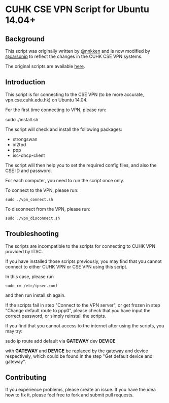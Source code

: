 # CUHK CSE VPN Script for Ubuntu 14.04+

## Background

This script was originally written by [@nnkken](https://github.com/nnkken) and is now modified by [@carsonip](https://github.com/carsonip) to reflect the changes in the CUHK CSE VPN systems.

The original scripts are available [here](https://drive.google.com/file/d/0B7OCa-W_RqCzd2UzWFE2WmJZM3M/view).

## Introduction

This script is for connecting to the CSE VPN (to be more accurate, vpn.cse.cuhk.edu.hk) on Ubuntu 14.04.

For the first time connecting to VPN, please run:

sudo ./install.sh

The script will check and install the following packages:

 - strongswan
 - xl2tpd
 - ppp
 - isc-dhcp-client

The script will then help you to set the required config files, and also the CSE ID and password.

For each computer, you need to run the script once only.

To connect to the VPN, please run:

```shell
sudo ./vpn_connect.sh
```

To disconnect from the VPN, please run:

```shell
sudo ./vpn_disconnect.sh
```

## Troubleshooting
The scripts are incompatible to the scripts for connecting to CUHK VPN provided by ITSC.

If you have installed those scripts previously, you may find that you cannot connect to either CUHK VPN or CSE VPN using this script.

In this case, please run

```shell
sudo rm /etc/ipsec.conf
```

and then run install.sh again.

If the scripts fail in step "Connect to the VPN server", or get frozen in step "Change default route to ppp0", please check that you have input the correct password, or simply reinstall the scripts.

If you find that you cannot access to the internet after using the scripts, you may try:

sudo ip route add default via __GATEWAY__ dev __DEVICE__

with __GATEWAY__ and __DEVICE__ be replaced by the gateway and device respectively, which could be found in the step "Get default device and gateway".

## Contributing
If you experience problems, please create an issue. If you have the idea how to fix it, please feel free to fork and submit pull requests.